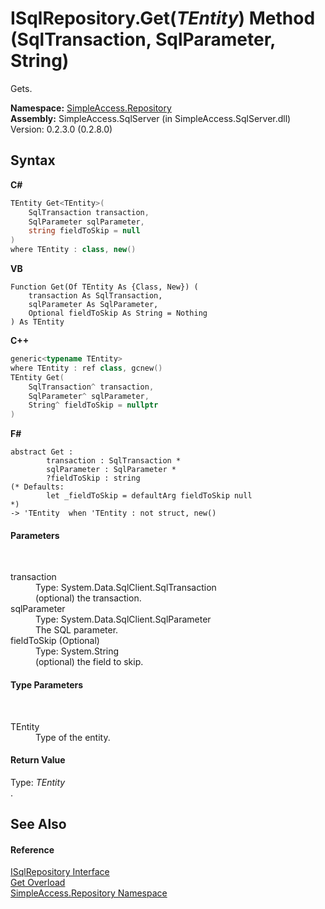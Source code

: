 # ISqlRepository.Get(*TEntity*) Method (SqlTransaction, SqlParameter, String)
 

Gets.

**Namespace:**&nbsp;<a href="N_SimpleAccess_Repository">SimpleAccess.Repository</a><br />**Assembly:**&nbsp;SimpleAccess.SqlServer (in SimpleAccess.SqlServer.dll) Version: 0.2.3.0 (0.2.8.0)

## Syntax

**C#**<br />
``` C#
TEntity Get<TEntity>(
	SqlTransaction transaction,
	SqlParameter sqlParameter,
	string fieldToSkip = null
)
where TEntity : class, new()

```

**VB**<br />
``` VB
Function Get(Of TEntity As {Class, New}) ( 
	transaction As SqlTransaction,
	sqlParameter As SqlParameter,
	Optional fieldToSkip As String = Nothing
) As TEntity
```

**C++**<br />
``` C++
generic<typename TEntity>
where TEntity : ref class, gcnew()
TEntity Get(
	SqlTransaction^ transaction, 
	SqlParameter^ sqlParameter, 
	String^ fieldToSkip = nullptr
)
```

**F#**<br />
``` F#
abstract Get : 
        transaction : SqlTransaction * 
        sqlParameter : SqlParameter * 
        ?fieldToSkip : string 
(* Defaults:
        let _fieldToSkip = defaultArg fieldToSkip null
*)
-> 'TEntity  when 'TEntity : not struct, new()

```


#### Parameters
&nbsp;<dl><dt>transaction</dt><dd>Type: System.Data.SqlClient.SqlTransaction<br />(optional) the transaction.</dd><dt>sqlParameter</dt><dd>Type: System.Data.SqlClient.SqlParameter<br />The SQL parameter.</dd><dt>fieldToSkip (Optional)</dt><dd>Type: System.String<br />(optional) the field to skip.</dd></dl>

#### Type Parameters
&nbsp;<dl><dt>TEntity</dt><dd>Type of the entity.</dd></dl>

#### Return Value
Type: *TEntity*<br />.

## See Also


#### Reference
<a href="T_SimpleAccess_Repository_ISqlRepository">ISqlRepository Interface</a><br /><a href="Overload_SimpleAccess_Repository_ISqlRepository_Get">Get Overload</a><br /><a href="N_SimpleAccess_Repository">SimpleAccess.Repository Namespace</a><br />